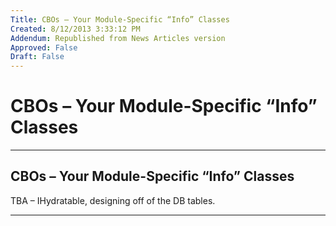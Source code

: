 ```yaml
---
Title: CBOs – Your Module-Specific “Info” Classes
Created: 8/12/2013 3:33:12 PM
Addendum: Republished from News Articles version
Approved: False
Draft: False
---
```

# CBOs – Your Module-Specific “Info” Classes

---

## CBOs – Your Module-Specific “Info” Classes


TBA – IHydratable, designing off of the DB tables.



---

